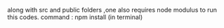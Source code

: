 along with src and public folders ,one also requires node modulus to run this codes.
command : npm install (in terminal)

